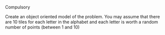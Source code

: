 Compulsory

Create an object oriented model of the problem.
You may assume that there are 10 tiles for each letter in the alphabet and each letter is worth a random number of points (between 1 and 10)
